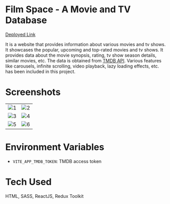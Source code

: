 # Film Space - A Movie and TV Database

[Deployed Link](https://film-space.netlify.app/)

It is a website that provides information about various movies and tv shows. It showcases the popular, upcoming and top-rated movies and tv shows.
It provides data about the movie synopsis, rating, tv show season details, similar movies, etc.
The data is obtained from [TMDB API](https://developer.themoviedb.org/docs).
Various features like carousels, infinite scrolling, video playback, lazy loading effects, etc. has been included in this project.

# Screenshots

| | |
| ------------- | ------------- |
| ![1](https://github.com/Jagannath-Mahapatra/film-space/assets/107102771/0db2a4a1-74dc-4770-9cbd-17ef6534e43f) | ![2](https://github.com/Jagannath-Mahapatra/film-space/assets/107102771/059dde81-8c51-4acf-a148-107ef1f0fd0d) |
| ![3](https://github.com/Jagannath-Mahapatra/film-space/assets/107102771/27c5e435-d9b8-4fd0-9d31-e68642d54df0) | ![4](https://github.com/Jagannath-Mahapatra/film-space/assets/107102771/e5b96329-261b-45a9-8f9f-f16250f67473) |
| ![5](https://github.com/Jagannath-Mahapatra/film-space/assets/107102771/e4559075-4888-4fcb-9afe-26afa9e3973d) | ![6](https://github.com/Jagannath-Mahapatra/film-space/assets/107102771/ef5bc20c-10a3-412a-b185-431f90fd6193) |

# Environment Variables

- ```VITE_APP_TMDB_TOKEN```: TMDB access token

# Tech Used

HTML, SASS, ReactJS, Redux Toolkit

